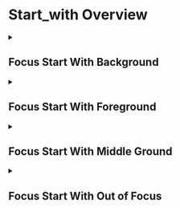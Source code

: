 # Start_with Overview

<details>
<summary><h2>Focus Start With Background</h2></summary>


<h3>🔵 Label Name:</h3>
<code>focus_start_with_background</code>


<h3>📖 Definition:</h3>
Does the video start with the camera focusing on the background, using a shallow depth of field?

<details>
<summary><h4> Question (Definition)</h4></summary>

</details>

<details>
<summary><h4> Alternative Question</h4></summary>

- Does the shot start with a focused background and blurred foreground?

- Is the starting frame focused on the background with a shallow depth of field?

- Does the camera begin with the background in sharp focus while other areas are blurred?

- Is the initial shot framed with the background as the focal point?

- Does the sequence open with a background focus and selective blur?

- Is the first shot emphasizing the background while softening other elements?

- Does the camera open with the background clearly in focus?

- Is the starting frame composed to highlight the background?

</details>

<details>
<summary><h4> Prompt (Definition)</h4></summary>

- The video starts with the camera focusing on the background, using a shallow depth of field.

</details>

<details>
<summary><h4> Alternative Prompt</h4></summary>

- A shot starting with the background in focus and a shallow depth of field.

- The camera opening with the background sharp while other areas are softened.

- A sequence beginning with a focused background and blurred surroundings.

- A shot where the background is the focal point with selective focus.

- The camera starts with the background clearly in focus.

- A shot with background emphasis and softened surrounding elements.

- The camera beginning with background clarity and a shallow depth effect.

- A scene that opens with the background as the main focus.

</details>

<h4>🟢 Positive:</h4>
<code>self.cam_setup.focus_info['start'] == 'background'</code>

<h4>🔴 Negative:</h4>
<code>self.cam_setup.focus_info['start'] not in ['background', 'unknown']</code>

</details>

<details>
<summary><h2>Focus Start With Foreground</h2></summary>


<h3>🔵 Label Name:</h3>
<code>focus_start_with_foreground</code>


<h3>📖 Definition:</h3>
Does the video start with the camera focusing on the foreground, using a shallow depth of field?

<details>
<summary><h4> Question (Definition)</h4></summary>

</details>

<details>
<summary><h4> Alternative Question</h4></summary>

- Does the shot start with a clear focus on the foreground while other areas are blurred?

- Is the starting frame emphasizing foreground elements with a shallow depth of field?

- Does the video begin with a sharp foreground while the middle ground or background is out of focus?

- Is the initial shot captured with a clear foreground subject and a softened depth?

- Does the sequence open with the foreground in focus while other areas appear blurred?

- Is the first shot framed to highlight the foreground using selective focus?

- Does the video open with a foreground focus while creating depth with blur?

- Is the starting frame composed with a crisp foreground while the depth is softened?

</details>

<details>
<summary><h4> Prompt (Definition)</h4></summary>

- The video starts with the camera focusing on the foreground, using a shallow depth of field.

</details>

<details>
<summary><h4> Alternative Prompt</h4></summary>

- A shot starting with a sharp foreground and a blurred depth.

- A video opening with a foreground focus and a shallow depth of field.

- A sequence beginning with the foreground in focus while the background is softened.

- A shot where the foreground is emphasized while the middle or background fades out.

- A video that starts with a foreground subject in sharp focus and a shallow depth of field.

- A shot using selective focus on the foreground while the rest of the scene blurs.

- A video that begins with a crisp foreground and a gradual loss of focus behind it.

- A scene that opens with a sharp foreground and a progressively blurred depth.

</details>

<h4>🟢 Positive:</h4>
<code>self.cam_setup.focus_info['start'] == 'foreground'</code>

<h4>🔴 Negative:</h4>
<code>self.cam_setup.focus_info['start'] not in ['foreground', 'unknown']</code>

</details>

<details>
<summary><h2>Focus Start With Middle Ground</h2></summary>


<h3>🔵 Label Name:</h3>
<code>focus_start_with_middle_ground</code>


<h3>📖 Definition:</h3>
Does the video start with the camera focusing on the middleground, using a shallow depth of field to blur both the foreground and background?

<details>
<summary><h4> Question (Definition)</h4></summary>

</details>

<details>
<summary><h4> Alternative Question</h4></summary>

- Does the shot start with a sharp focus on the middle ground while the foreground and background are blurred?

- Is the starting frame emphasizing the middle ground with a shallow depth of field?

- Does the video begin with a focus on the middle ground while the foreground and background fade out?

- Is the initial shot captured with the middle ground in focus while other areas are blurred?

- Does the sequence open with a balanced focus on the middle ground while surrounding areas lack sharpness?

- Is the first shot framed to highlight the middle ground while the foreground and background remain out of focus?

- Does the video open with selective focus on the middle ground, creating depth?

- Is the starting frame composed with the middle ground in sharp focus while other planes are softened?

</details>

<details>
<summary><h4> Prompt (Definition)</h4></summary>

- The video starts with the camera focusing on the middleground, using a shallow depth of field to blur both the foreground and background.

</details>

<details>
<summary><h4> Alternative Prompt</h4></summary>

- A shot starting with the middle ground in sharp focus while the surrounding areas blur.

- A video opening with a middle-ground focus and a shallow depth of field.

- A sequence beginning with the middle ground in focus while both foreground and background fade out.

- A shot where the middle ground is emphasized while the other planes remain blurred.

- A video that starts with the middle ground in focus and a selective depth of field.

- A shot using selective focus on the middle ground while the foreground and background are out of focus.

- A video that begins with a sharp middle-ground focus, keeping the other areas soft.

- A scene that opens with a middle-ground subject in focus while the depth gradually blurs.

</details>

<h4>🟢 Positive:</h4>
<code>self.cam_setup.focus_info['start'] == 'middle_ground'</code>

<h4>🔴 Negative:</h4>
<code>self.cam_setup.focus_info['start'] not in ['middle_ground', 'unknown']</code>

</details>

<details>
<summary><h2>Focus Start With Out of Focus</h2></summary>


<h3>🔵 Label Name:</h3>
<code>focus_start_with_out_of_focus</code>


<h3>📖 Definition:</h3>
Does the video start with the camera completely out of focus?

<details>
<summary><h4> Question (Definition)</h4></summary>

</details>

<details>
<summary><h4> Alternative Question</h4></summary>

- Does the shot start with a blurred or unfocused frame?

- Is the starting frame entirely out of focus?

- Does the video begin with an indistinct, blurry image?

- Is the initial shot lacking a clear focal point due to blur?

- Does the sequence open with no sharp focus?

- Is the first shot completely blurred or unfocused?

- Does the video open with an entirely out-of-focus frame?

- Is the starting frame hazy with no clear subject in focus?

</details>

<details>
<summary><h4> Prompt (Definition)</h4></summary>

- The video starts with the camera completely out of focus.

</details>

<details>
<summary><h4> Alternative Prompt</h4></summary>

- A shot starting with a blurred, unfocused frame.

- A video opening with no clear focal point due to blur.

- A sequence beginning with an indistinct, out-of-focus image.

- A shot where the entire frame lacks clarity and focus.

- A video that starts with an intentionally unfocused view.

- A shot with no sharpness at the beginning of the video.

- A video beginning with a hazy, unclear frame.

- A scene that opens with a completely blurred composition.

</details>

<h4>🟢 Positive:</h4>
<code>self.cam_setup.focus_info['start'] == 'out_of_focus'</code>

<h4>🔴 Negative:</h4>
<code>self.cam_setup.focus_info['start'] not in ['out_of_focus', 'unknown']</code>

</details>
